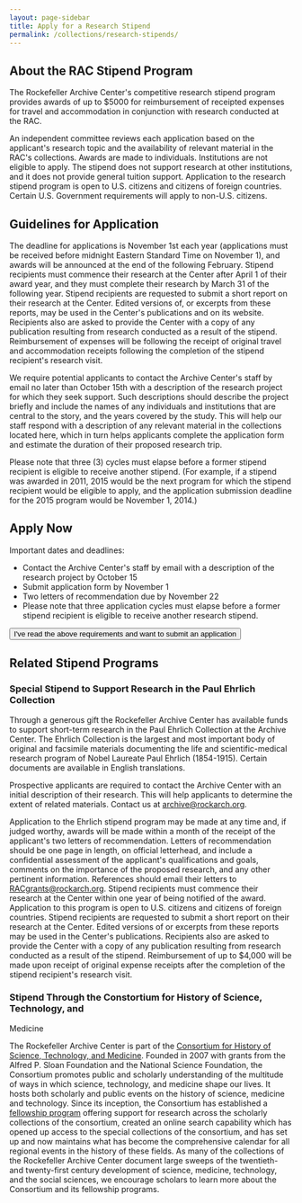 ```yaml
---
layout: page-sidebar
title: Apply for a Research Stipend
permalink: /collections/research-stipends/
---
```


## About the RAC Stipend Program

The Rockefeller Archive Center's competitive research stipend program provides awards of up to
$5000 for reimbursement of receipted expenses for travel and accommodation in conjunction
with research conducted at the RAC.

An independent committee reviews each application based on the applicant's research topic and
the availability of relevant material in the RAC's collections. Awards are made to individuals.
Institutions are not eligible to apply. The stipend does not support research at other institutions,
and it does not provide general tuition support. Application to the research stipend program is
open to U.S. citizens and citizens of foreign countries. Certain U.S. Government requirements will
apply to non-U.S. citizens.

## Guidelines for Application

The deadline for applications is November 1st each year (applications must be received before
midnight Eastern Standard Time on November 1), and awards will be announced at the end of the
following February. Stipend recipients must commence their research at the Center after April 1 of
their award year, and they must complete their research by March 31 of the following year. Stipend
recipients are requested to submit a short report on their research at the Center. Edited versions of,
or excerpts from these reports, may be used in the Center's publications and on its website.
Recipients also are asked to provide the Center with a copy of any publication resulting from
research conducted as a result of the stipend. Reimbursement of expenses will be following the
receipt of original travel and accommodation receipts following the completion of the stipend
recipient's research visit.

We require potential applicants to contact the Archive Center's staff by email no later than October
15th with a description of the research project for which they seek support. Such descriptions
should describe the project briefly and include the names of any individuals and institutions that
are central to the story, and the years covered by the study. This will help our staff respond with a
description of any relevant material in the collections located here, which in turn helps applicants
complete the application form and estimate the duration of their proposed research trip.

Please note that three (3) cycles must elapse before a former stipend recipient is eligible to receive
another stipend. (For example, if a stipend was awarded in 2011, 2015 would be the next program
for which the stipend recipient would be eligible to apply, and the application submission
deadline for the 2015 program would be November 1, 2014.)

## Apply Now

Important dates and deadlines:

- Contact the Archive Center's staff by email with a description of the research project by October 15
- Submit application form by November 1
- Two letters of recommendation due by November 22
- Please note that three application cycles must elapse before a former stipend recipient is eligible to receive another research stipend.

<button class="rac-orange-button">I've read the above requirements and want to submit an application</button>

## Related Stipend Programs

### Special Stipend to Support Research in the Paul Ehrlich Collection

Through a generous gift the Rockefeller Archive Center has available funds to support short-term
research in the Paul Ehrlich Collection at the Archive Center. The Ehrlich Collection is the largest
and most important body of original and facsimile materials documenting the life and scientific-medical
research program of Nobel Laureate Paul Ehrlich (1854-1915). Certain documents are
available in English translations.

Prospective applicants are required to contact the Archive Center with an initial description of
their research. This will help applicants to determine the extent of related materials. Contact us at
[archive@rockarch.org](mailto:archive@rockarch.org).

Application to the Ehrlich stipend program may be made at any time and, if judged worthy, awards
will be made within a month of the receipt of the applicant's two letters of recommendation.
Letters of recommendation should be one page in length, on official letterhead, and include a
confidential assessment of the applicant's qualifications and goals, comments on the importance
of the proposed research, and any other pertinent information. References should email their
letters to [RACgrants@rockarch.org](mailto:racgrants@rockarch.org). Stipend recipients must commence their research at the
Center within one year of being notified of the award. Application to this program is open to U.S.
citizens and citizens of foreign countries. Stipend recipients are requested to submit a short report
on their research at the Center. Edited versions of or excerpts from these reports may be used in
the Center's publications. Recipients also are asked to provide the Center with a copy of any
publication resulting from research conducted as a result of the stipend. Reimbursement of up to
$4,000 will be made upon receipt of original expense receipts after the completion of the stipend
recipient's research visit.

### Stipend Through the Constortium for History of Science, Technology, and
Medicine

The Rockefeller Archive Center is part of the [Consortium for History of Science, Technology, and Medicine](https://www.chstm.org/). Founded in 2007 with grants from the Alfred P. Sloan Foundation and the National
Science Foundation, the Consortium promotes public and scholarly understanding of the
multitude of ways in which science, technology, and medicine shape our lives. It hosts both
scholarly and public events on the history of science, medicine and technology. Since its inception,
the Consortium has established a [fellowship program](https://www.chstm.org/fellowships/chstm-fellowships)
offering support for research across the scholarly collections of the consortium,
created an online search capability which has opened up access to the special
collections of the consortium, and has set up and now maintains what has become
the comprehensive calendar for all regional events in the history of these fields.
As many of the collections of the Rockefeller Archive Center document large sweeps
of the twentieth- and twenty-first century development of science, medicine,
technology, and the social sciences, we encourage scholars to learn more about
the Consortium and its fellowship programs.
